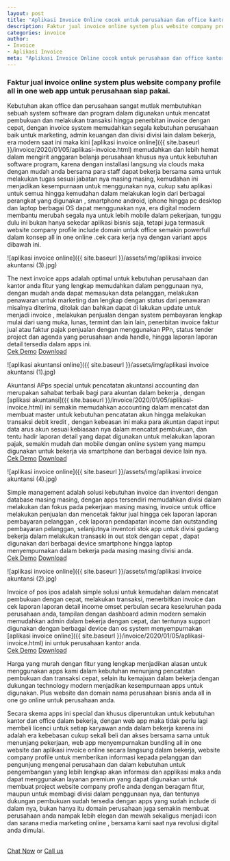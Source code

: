 ```yaml
---
layout: post
title: "Aplikasi Invoice Online cocok untuk perusahaan dan office kantor"
description: Faktur jual invoice online system plus website company profile all in one web app untuk perusahaan siap pakai.
categories: invoice
author:
- Invoice
- Aplikasi Invoice
meta: "Aplikasi Invoice Online cocok untuk perusahaan dan office kantor"
---
```

### Faktur jual invoice online system plus website company profile all in one web app untuk perusahaan siap pakai.

Kebutuhan akan office dan perusahaan sangat mutlak membutuhkan sebuah system software dan program dalam digunakan untuk mencatat pembukuan dan melakukan transaksi hingga penerbitan invoice dengan cepat, dengan invoice system memudahkan segala kebutuhan perusahaan baik untuk marketing, admin keuangan dan divisi divisi lain dalam bekerja, era modern saat ini maka kini [aplikasi invoice online]({{ site.baseurl }}/invoice/2020/01/05/aplikasi-invoice.html) memudahkan dan lebih hemat dalam mengirit anggaran belanja perusahaan khusus nya untuk kebutuhan software program, karena dengan installasi langsung via clouds maka dengan mudah anda bersama para staff dapat bekerja bersama sama untuk melakukan tugas sesuai jabatan nya masing masing, kemudahan ini menjadikan kesempurnaan untuk menggunakan nya, cukup satu aplikasi untuk semua hingga kemudahan dalam melakukan login dari berbagai perangkat yang digunakan , smartphone android, iphone hingga pc desktop dan laptop berbagai OS dapat menggunakan nya, era digital modern membantu merubah segala nya untuk lebih mobile dalam pekerjaan, tunggu dulu ini bukan hanya sekedar aplikasi bisnis saja, tetapi juga termasuk website company profile include domain untuk office semakin powerfull dalam konsep all in one online .cek cara kerja nya dengan variant apps dibawah ini.


![aplikasi invoice online]({{ site.baseurl }}/assets/img/aplikasi invoice akuntansi (3).jpg)

The next invoice apps adalah optimal untuk kebutuhan perusahaan dan kantor anda fitur yang lengkap memudahkan dalam penggunaan nya, dengan mudah anda dapat memasukan data pelanggan, melakukan penawaran untuk marketing dan lengkap dengan status dari penawaran misalnya diterima, ditolak dan bahkan dapat di lakukan update untuk menjadi invoice , melakukan penjualan dengan system pembayaran lengkap mulai dari uang muka, lunas, termint dan lain lain, penerbitan invoice faktur jual atau faktur pajak penjualan dengan menggunakan PPn, status tender project dan agenda yang perusahaan anda handle, hingga laporan laporan detail tersedia dalam apps ini.
<br/><a href="https://www.youtube.com/playlist?list=PLQDm6k9_HvYOmQuTpsZRU-QtZYYYTBs1L" target="_blank" class="border border-dark text-dark p-1">Cek Demo</a>
 <a href="https://mesinkasir.github.io/e-catalog/next%20invoice%20online%20generation.pdf" target="_blank" class="border border-dark text-dark p-1">Download</a>
<br/>

![aplikasi akuntansi online]({{ site.baseurl }}/assets/img/aplikasi invoice akuntansi (1).jpg)

Akuntansi APps special untuk pencatatan akuntansi accounting dan merupakan sahabat terbaik bagi para akuntan dalam bekerja , dengan [aplikasi akuntansi]({{ site.baseurl }}/invoice/2020/01/05/aplikasi-invoice.html) ini semakin memudahkan accounting dalam mencatat dan membuat master untuk kebutuhan pencatatan akun hingga melakukan transaksi debit kredit , dengan kebeasan ini maka para akuntan dapat input data arus akun sesuai kebiasaan nya dalam mencatat pembukuan, dan tentu hadir laporan detail yang dapat digunakan untuk melakukan laporan pajak, semakin mudah dan mobile dengan online system yang mampu digunakan untuk bekerja via smartphone dan berbagai device lain nya. 
<br/><a href="https://mesinkasir.github.io/e-catalog/Akuntansi%20Apps%20Milenial.pdf" target="_blank" class="border border-dark text-dark p-1">Cek Demo</a>
 <a href="https://mesinkasir.github.io/e-catalog/Akuntansi%20Apps%20Milenial.pdf" target="_blank" class="border border-dark text-dark p-1">Download</a>
<br/>


![aplikasi invoice online]({{ site.baseurl }}/assets/img/aplikasi invoice akuntansi (4).jpg)

Simple management adalah solusi kebutuhan invoice dan inventori dengan database masing masing, dengan apps tersendiri memudahkan divisi dalam melakukan dan fokus pada pekerjaan masing masing, invoice untuk office melakukan penjualan dan mencetak faktur jual hingga cek laporan laporan pembayaran pelanggan , cek laporan pendapatan income dan outstanding pembayaran pelanggan, selanjutnya inventori stok app untuk divisi gudang bekerja dalam melakukan transaski in out stok dengan cepat , dapat digunakan dari berbagai device smartphone hingga laptop menyempurnakan dalam bekerja pada masing masing divisi anda.
<br/><a href="https://www.youtube.com/playlist?list=PLQDm6k9_HvYMVdlLOYbvbgyO6SzA7lwHg" target="_blank" class="border border-dark text-dark p-1">Cek Demo</a>
 <a href="https://mesinkasir.github.io/e-catalog/SIMPLE%20MANAGEMENT%20APP.pdf" target="_blank" class="border border-dark text-dark p-1">Download</a>
<br/>


![aplikasi invoice online]({{ site.baseurl }}/assets/img/aplikasi invoice akuntansi (2).jpg)

Invoice of pos ipos adalah simple solusi untuk kemudahan dalam mencatat pembukuan dengan cepat, melakukan transaksi, menerbitkan invoice dan cek laporan laporan detail income omset perbulan secara keseluruhan pada perusahaan anda, tampilan dengan dashboard admin modern semakin memudahkan admin dalam bekerja dengan cepat, dan tentunya support digunakan dengan berbagai device dan os system menyempurnakan [aplikasi invoice online]({{ site.baseurl }}/invoice/2020/01/05/aplikasi-invoice.html) ini untuk perusahaan kantor anda.
<br/><a href="https://www.youtube.com/playlist?list=PLQDm6k9_HvYPbuAl0m6Fn_DUdMe-sr3EM" target="_blank" class="border border-dark text-dark p-1">Cek Demo</a>
 <a href="https://mesinkasir.github.io/e-catalog/Invoice%20point%20of%20sale%20app.pdf" target="_blank" class="border border-dark text-dark p-1">Download</a>
<br/>

Harga yang murah dengan fitur yang lengkap menjadikan alasan untuk menggunakan apps kami dalam kebutuhan menunjang pencatatan pembukuan dan transaksi cepat, selain itu kemajuan dalam bekerja dengan dukungan technology modern menjadikan kesempurnaan apps untuk digunakan. Plus website dan domain nama perusahaan bisnis anda all in one go online untuk perusahaan anda.

Secara skema apps ini special dan khusus diperuntukan untuk kebutuhan kantor dan office dalam bekerja, dengan web app maka tidak perlu lagi membeli licenci untuk setiap karyawan anda dalam bekerja karena ini adalah era kebebasan cukup sekali beli dan akses bersama sama untuk menunjang pekerjaan, web app menyempurnakan bundling all in one website dan aplikasi invoice online secara langsung dalam bekerja, website company profile untuk memberikan informasi kepada pelanggan dan pengunjung mengenai perusahaan dan dalam kebutuhan untuk pengembangan yang lebih lengkap akan informasi dan applikasi maka anda dapat menggunakan layanan premium yang dapat digunakan untuk membuat project website company profle anda dengan beragam fitur, maupun untuk membagi divisi dalam penggunaan nya, dan tentunya dukungan pembukuan sudah tersedia dengan apps yang sudah include di dalam nya, bukan hanya itu domain perusahaan juga semakin membuat perusahaan anda nampak lebih elegan dan mewah sekaligus menjadi icon dan sarana media marketing online , bersama kami saat nya revolusi digital anda dimulai.

<br/><a href="https://wa.me/6285646104747" target="_blank" class="border border-dark text-dark p-1">Chat Now</a> or <a href="tel:+6285331361404" target="_blank" class="border border-dark text-dark p-1">Call us</a>